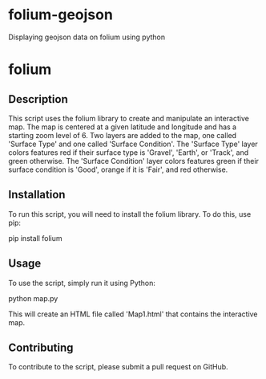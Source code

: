 # folium-geojson
Displaying geojson data on folium using python

# folium

## Description

This script uses the folium library to create and manipulate an interactive map. The map is centered at a given latitude and longitude and has a starting zoom level of 6. Two layers are added to the map, one called 'Surface Type' and one called 'Surface Condition'. The 'Surface Type' layer colors features red if their surface type is 'Gravel', 'Earth', or 'Track', and green otherwise. The 'Surface Condition' layer colors features green if their surface condition is 'Good', orange if it is 'Fair', and red otherwise.

## Installation

To run this script, you will need to install the folium library. To do this, use pip:

pip install folium


## Usage

To use the script, simply run it using Python:

python map.py


This will create an HTML file called 'Map1.html' that contains the interactive map.

## Contributing

To contribute to the script, please submit a pull request on GitHub.

